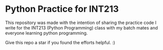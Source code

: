 # Python Practice for INT213

This repository was made with the intention of sharing the practice code I write for the INT213 (Python Programming) class with my batch mates and everyone learning python programming.

Give this repo a star if you found the efforts helpful. :)